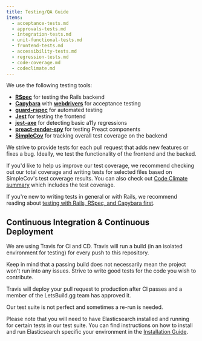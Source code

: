 ```yaml
---
title: Testing/QA Guide
items:
  - acceptance-tests.md
  - approvals-tests.md
  - integration-tests.md
  - unit-functional-tests.md
  - frontend-tests.md
  - accessibility-tests.md
  - regression-tests.md
  - code-coverage.md
  - codeclimate.md
---
```


We use the following testing tools:

- [**RSpec**](http://rspec.info/) for testing the Rails backend
- [**Capybara**](https://github.com/teamcapybara/capybara) with
  [**webdrivers**](https://github.com/titusfortner/webdrivers) for acceptance
  testing
- [**guard-rspec**](https://github.com/guard/guard-rspec) for automated testing
- [**Jest**](https://jestjs.io/) for testing the frontend
- [**jest-axe**](https://github.com/nickcolley/jest-axe) for detecting basic
  a11y regressions
- [**preact-render-spy**](https://github.com/mzgoddard/preact-render-spy) for
  testing Preact components
- [**SimpleCov**](https://github.com/colszowka/simplecov) for tracking overall
  test coverage on the backend

We strive to provide tests for each pull request that adds new features or fixes
a bug. Ideally, we test the functionality of the frontend and the backed.

If you'd like to help us improve our test coverage, we recommend checking out
our total coverage and writing tests for selected files based on SimpleCov's
test coverage results. You can also check out
[Code Climate summary](https://codeclimate.com/github/thepracticaldev/dev.to)
which includes the test coverage.

If you're new to writing tests in general or with Rails, we recommend reading
about
[testing with Rails, RSpec, and Capybara first](https://guides.rubyonrails.org/testing.html).

## Continuous Integration & Continuous Deployment

We are using Travis for CI and CD. Travis will run a build (in an isolated
environment for testing) for every push to this repository.

Keep in mind that a passing build does not necessarily mean the project won't
run into any issues. Strive to write good tests for the code you wish to
contribute.

Travis will deploy your pull request to production after CI passes and a member
of the LetsBuild.gg team has approved it.

Our test suite is not perfect and sometimes a re-run is needed.

Please note that you will need to have Elasticsearch installed and running for
certain tests in our test suite. You can find instructions on how to install and
run Elasticsearch specific your environment in the
[Installation Guide](/installation).
